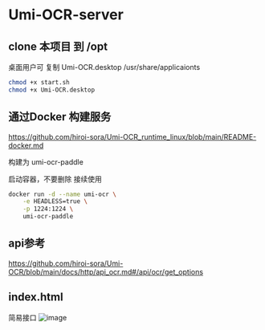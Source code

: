# Umi-OCR-server

## clone 本项目 到 /opt
桌面用户可 复制 Umi-OCR.desktop /usr/share/applicaionts

```bash
chmod +x start.sh
chmod +x Umi-OCR.desktop
```

## 通过Docker 构建服务 
https://github.com/hiroi-sora/Umi-OCR_runtime_linux/blob/main/README-docker.md

构建为 umi-ocr-paddle

启动容器，不要删除 接续使用
```bash
docker run -d --name umi-ocr \
    -e HEADLESS=true \
    -p 1224:1224 \
    umi-ocr-paddle
```


## api参考
https://github.com/hiroi-sora/Umi-OCR/blob/main/docs/http/api_ocr.md#/api/ocr/get_options

## index.html
简易接口
![image](https://github.com/user-attachments/assets/c6f964b4-69b4-48f0-a3db-6a737105cdcd)

